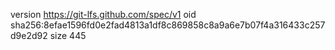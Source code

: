 version https://git-lfs.github.com/spec/v1
oid sha256:8efae1596fd0e2fad4813a1df8c869858c8a9a6e7b07f4a316433c257d9e2d92
size 445
